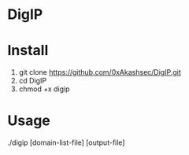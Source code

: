 # DigIP

# Install
1. git clone https://github.com/0xAkashsec/DigIP.git
2. cd DigIP
3. chmod +x digip

# Usage
./digip [domain-list-file] [output-file]
